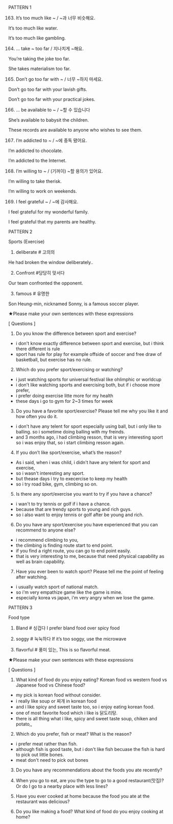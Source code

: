 PATTERN 1

163. It’s too much like ~ / ~과 너무 비슷해요.

It’s too much like water.

It’s too much like gambling.


164. ... take ~ too far / 지나치게 ~해요.

You’re taking the joke too far. 

She takes materialism too far.


165. Don’t go too far with ~ / 너무 ~하지 마세요.

Don’t go too far with your lavish gifts.

Don’t go too far with your practical jokes.


166. ... be available to ~ / ~할 수 있습니다

She’s available to babysit the children.

These records are available to anyone who wishes to see them.


167. I’m addicted to ~ / ~에 중독 됐어요.

I’m addicted to chocolate. 

I’m addicted to the Internet.


168. I’m willing to ~ / (기꺼이) ~할 용의가 있어요.

I’m willing to take therisk.

I’m willing to work on weekends.


169. I feel grateful ~ / ~에 감사해요.

I feel grateful for my wonderful family.

I feel grateful that my parents are healthy.



PATTERN 2

Sports (Exercise)
1. deliberate # 고의의

He had broken the window deliberately..

2. Confront #당당히 맞서다

Our team confronted the opponent.

3. famous # 유명한

Son Heung-min, nicknamed Sonny, is a famous soccer player.

★Please make your own sentences with these expressions



[ Questions ]

1. Do you know the difference between sport and exercise?
- i don't know exactly difference between sport and exercise, but i think there different is rule
- sport has rule for play for example offside of soccer and free draw of basketball, but exercise has no rule. 

2. Which do you prefer sport/exercising or watching? 
- i just watching sports for universal festival like ohlimphic or worldcup
- i don't like watching sports and exercising both, but if i choose more prefer,
- i prefer doing exercise litte more for my health
- these days i go to gym for 2~3 times for week

3. Do you have a favorite sport/exercise? Please tell me why you like it and how often you do it.
- i don't have any telent for sport especially using ball, but i only like to balling. so i sometime doing balling with my freinds.
- and 3 months ago, i had climbing resson, that is very interesting sport so i was enjoy that, so i start climbing resson again.

4. If you don’t like sport/exercise, what’s the reason?
- As i said, when i was child, i didn't have any telent for sport and exercise,
- so i wasn't interesting any sport. 
- but thease days i try to execercise to keep my health
- so i try road bike, gym, climbing so on.

5. Is there any sport/exercise you want to try if you have a chance?
- i wan't to try tennis or golf if i have a chance.
- because that are trendy sports to young and rich guys.
- so i also want to enjoy tennis or golf after be young and rich.

6. Do you have any sport/exercise you have experienced that you can recommend to anyone else?
- i recommend climbing to you, 
- the climbing is finding route start to end point. 
- if you find a right route, you can go to end point easily.
- that is very interesting to me, because that need physical capability as well as brain capability.

7. Have you ever been to watch sport? Please tell me the point of feeling after watching.
- i usually watch sport of national match. 
- so i'm very empathize game like the game is mine.
- especially korea vs japan, i'm very angry when we lose the game.

PATTERN 3

Food type
1. Bland # 싱겁다
I prefer bland food over spicy food

2. soggy # 눅눅하다
If it’s too soggy, use the microwave

3. flavorful # 풍미 있는, 
This is so flavorful meat.

★Please make your own sentences with these expressions

 

[ Questions ]

1. What kind of food do you enjoy eating? Korean food vs western food vs Japanese food vs Chinese food?
- my pick is korean food without consider.
- i really like soup or 찌개 in korean food
- and i like spicy and sweet taste too, so i enjoy eating korean food.
- one of most favorite food which i like is 닭도리탕.
- there is all thing what i like, spicy and sweet taste soup, chiken and potato,,

2. Which do you prefer, fish or meat? What is the reason?
- i prefer meat rather than fish.
- although fish is good taste, but i don't like fish becuase the fish is hard to pick out little bones.
- meat don't need to pick out bones 

3. Do you have any recommendations about the foods you ate recently?

4. When you go to eat, are you the type to go to a good restaurant(맛집)? Or do I go to a nearby place with less lines?

5. Have you ever cooked at home because the food you ate at the restaurant was delicious?

6. Do you like making a food? What kind of food do you enjoy cooking at home?
